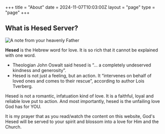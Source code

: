 +++
title = "About"
date = 2024-11-07T10:03:00Z
layout = "page"
type = "page"
+++

## What is Hesed Server?

![A note from your heavenly Father](https://images.pexels.com/photos/3826670/pexels-photo-3826670.jpeg?auto=compress&cs=tinysrgb&w=1260&h=750&dpr=1)

**Hesed** is the Hebrew word for love. It is so rich that it cannot be explained
with one word.

- Theologian John Oswalt said hesed is “… a completely undeserved
  kindness and generosity”.
- Hesed is not just a feeling, but an action. It “intervenes on behalf of loved
  ones and comes to their rescue”, according to author Lois Tverberg.

Hesed is not a romantic, infatuation kind of love. It is a faithful, loyal and reliable
love put to action. And most importantly, hesed is the unfailing love God has for
YOU.

It is my prayer that as you read/watch the content on this website, God's Hesed will
be served to your spirit and blossom into a love for Him and the Church.

